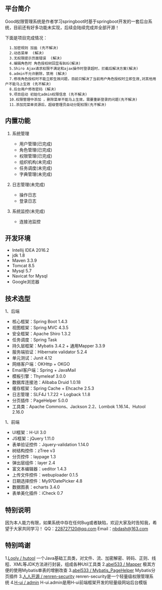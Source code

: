 ## 平台简介

Good权限管理系统是作者学习springboot时基于springboot开发的一套后台系统，目前还有好多功能未实现，后续会陆续完成并全部开源！

下面是项目完成情况：
```
  1.加密规则 加盐 (先不解决)
  2.动态菜单  (解决)
  3.无权限提示页面错误  (解决)
  4.编辑角色时 角色授权树回显有BUG(解决)
  5.Shiro Ajax请求权限不满足和ajax操作时登录超时，拦截后解决方案(解决)
  6.admin不允许删除，禁用 (解决)
  7.修改角色授权时不能立即生效问题，目前只解决了当前用户角色授权时立即生效,对其他用户不能马上生效 (先不解决)
  8.后台用户修改密码 (解决)
  9.项目启动 初始化admin权限信息 (先不解决)
  10.权限管理中添加 ，删除菜单不能马上生效，需要重新登录的问题(先不解决)
  11.添加完菜单资源后，超级管理员自动分配权限(先不解决)
```

## 内置功能

1. 系统管理
     - 用户管理(已完成)
     - 角色管理(已完成)
     - 权限管理(已完成)
     - 组织机构(未完成)
     - 任务调度(未完成)
     - 字典管理(未完成)

2. 日志管理(未完成)
     - 操作日志
     - 登录日志

3. 系统监控(未完成)
    - 连接池监控
    
## 开发环境

* Intellij IDEA 2016.2
* jdk 1.8
* Maven 3.3.9
* Tomcat 8.5
* Mysql 5.7
* Navicat for Mysql
* Google浏览器

## 技术选型

1、后端

* 核心框架：Spring Boot 1.4.3
* 视图框架：Spring MVC 4.3.5
* 安全框架：Apache Shiro 1.3.2
* 任务调度：Spring Task 
* 持久层框架：Mybatis 3.4.2 + 通用Mapper 3.3.9
* 服务端验证：Hibernate validator 5.2.4
* 单元测试：Junit 4.12
* 网络客户端：OKHttp + OKGO
* Email客户端：Spring + JavaMail
* 模板引擎：Thymeleaf 3.0.0
* 数据库连接池：Alibaba Druid 1.0.18
* 缓存框架：Spring Cache + Ehcache 2.5.3
* 日志管理：SLF4J 1.7.22 + Logback 1.1.8
* 分页插件：PageHelper 5.0.0
* 工具类：Apache Commons、Jackson 2.2、Lombok 1.16.14、Hutool 2.16.0

1、前端

* UI框架：H-UI 3.0
* JS框架：jQuery 1.11.0
* 表单验证控件：Jquery-validation 1.14.0
* 树结构控件：zTree v3
* 分页控件：laypage 1.3
* 弹出层组件：layer 2.4
* 富文本编辑器：ueditor 1.4.3
* 上传文件控件：webuploader 0.1.5
* 日期选择控件：My97DatePicker 4.8
* 数据图表：echarts 3.4.0
* 表单美化插件：iCheck 0.7

## 特别说明

因为本人能力有限，如果系统中存在任何Bug或者缺陷，欢迎大家及时告知我，希望于大家共同学习！
QQ：228727120@qq.com
Email：nbdash@163.com

## 特别鸣谢

1.[Looly / hutool](http://git.oschina.net/loolly/hutool)   一个Java基础工具类，对文件、流、加密解密、转码、正则、线程、XML等JDK方法进行封装，组成各种Util工具类
2.[abel533 / Mapper](http://git.oschina.net/free/Mapper)   极其方便的使用Mybatis单表的增删改查
3.[abel533 / Mybatis_PageHelper](http://git.oschina.net/free/Mybatis_PageHelper)   Mybatis分页插件
3.[人人开源 / renren-security](http://git.oschina.net/babaio/renren-security)   renren-security是一个轻量级权限管理系统
4.[H-ui / admin](http://store.h-ui.net/H-ui.admin_v3.0/index.html)   H-ui.admin是用H-ui前端框架开发的轻量级网站后台模版